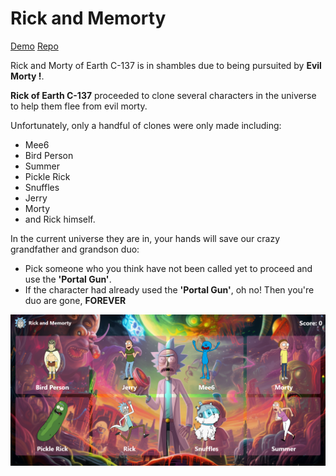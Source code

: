 # Rick and Memorty 

[Demo]()
[Repo](https://github.com/heyitslauu/memory-master)

Rick and Morty of Earth C-137 is in shambles due to being pursuited by **Evil Morty !**.

**Rick of Earth C-137** proceeded to clone several characters in the universe to help them flee from evil morty. 

Unfortunately, only a handful of clones were only made including:

- Mee6 
- Bird Person
- Summer
- Pickle Rick
- Snuffles 
- Jerry
- Morty
- and Rick himself.

In the current universe they are in, your hands will save our crazy grandfather and grandson duo:

- Pick someone who you think have not been called yet to proceed and use the **'Portal Gun'**.
- If the character had already used the  **'Portal Gun'**, oh no! Then you're duo are gone, **FOREVER**

![Sample Image](src/assets/readme.png)